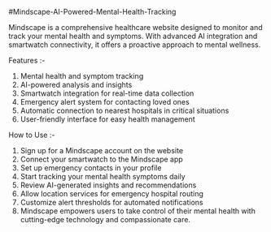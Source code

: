 #Mindscape-AI-Powered-Mental-Health-Tracking

Mindscape is a comprehensive healthcare website designed to monitor and track your mental health and symptoms. With advanced AI integration and smartwatch connectivity, it offers a proactive approach to mental wellness.

Features :-
1. Mental health and symptom tracking
2. AI-powered analysis and insights
3. Smartwatch integration for real-time data collection
4. Emergency alert system for contacting loved ones
5. Automatic connection to nearest hospitals in critical situations
6. User-friendly interface for easy health management

How to Use :-
1. Sign up for a Mindscape account on the website
2. Connect your smartwatch to the Mindscape app
3. Set up emergency contacts in your profile
4. Start tracking your mental health symptoms daily
5. Review AI-generated insights and recommendations
6. Allow location services for emergency hospital routing
7. Customize alert thresholds for automated notifications
8. Mindscape empowers users to take control of their mental health with cutting-edge technology and compassionate care.
